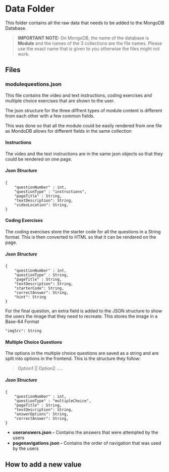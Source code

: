 # Data Folder

This folder contains all the raw data that needs to be added to the MongoDB Database.

> **IMPORTANT NOTE:** 
> On MongoDB, the name of the database is **Module** and the names of the 3 collections are the file names. Please use the exact name that is given to you otherwise the files might not work.

## Files
    
###  modulequestions.json

This file contains the video and text instructions, coding exercises and multiple choice exercises that are shown to the user. 

The json structure for the three diffrent types of module content is different from each other with a few common fields. 

This was done so that all the module could be easily rendered from one file as MondoDB allows for different fields in the same collection

#### Instructions

The video and the text instructions are in the same json objects so that they could be rendered on one page. 

##### Json Structure
```
{
    "questionNumber" : int,
    "questionType" : "instructions",
    "pageTitle" : String,
    "textDescription": String,
    "videoLocation": String,
}
```

#### Coding Exercises

The coding exercises store the starter code for all the questions in a String format. This is then converted to HTML so that it can be rendered on the page.

##### Json Structure
```
{
    "questionNumber" : int,
    "questionType" : String,
    "pageTitle" : String,
    "textDescription": String,
    "starterCode": String,
    "correctAnswer": String,
    "hint": String
}
```

For the final question, an extra field is added to the JSON structure to show the users the image that they need to recreate. This stores the image in a Base-64 Format

```
"imgSrc": String
```

#### Multiple Choice Questions

The options in the multiple choice questions are saved as a string and are split into options in the frontend. This is the structure they follow:

> Option1 || Option2 .....

##### Json Structure
```
{
    "questionNumber" : int,
    "questionType" : "multipleChoice",
    "pageTitle" : String,
    "textDescription": String,
    "answerOptions": String,
    "correctAnswer": String,
}
```

* **useranswers.json -** Contains the answers that were attempted by the users
* **pagenavigations.json -** Contains the order of navigation that was used by the users

## How to add a new value